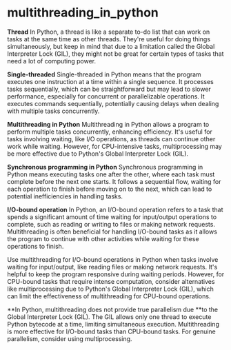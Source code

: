 # multithreading_in_python


**Thread**
In Python, a thread is like a separate to-do list that can work on tasks at the same time as other threads. They're useful for doing things simultaneously, but keep in mind that due to a limitation called the Global Interpreter Lock (GIL), they might not be great for certain types of tasks that need a lot of computing power.

**Single-threaded**
Single-threaded in Python means that the program executes one instruction at a time within a single sequence. It processes tasks sequentially, which can be straightforward but may lead to slower performance, especially for concurrent or parallelizable operations. It executes commands sequentially, potentially causing delays when dealing with multiple tasks concurrently.

**Multithreading in Python**
Multithreading in Python allows a program to perform multiple tasks concurrently, enhancing efficiency. It's useful for tasks involving waiting, like I/O operations, as threads can continue other work while waiting. However, for CPU-intensive tasks, multiprocessing may be more effective due to Python's Global Interpreter Lock (GIL).

**Synchronous programming in Python**
Synchronous programming in Python means executing tasks one after the other, where each task must complete before the next one starts. It follows a sequential flow, waiting for each operation to finish before moving on to the next, which can lead to potential inefficiencies in handling tasks.

**I/O-bound operation**
In Python, an I/O-bound operation refers to a task that spends a significant amount of time waiting for input/output operations to complete, such as reading or writing to files or making network requests. Multithreading is often beneficial for handling I/O-bound tasks as it allows the program to continue with other activities while waiting for these operations to finish.

Use multithreading for I/O-bound operations in Python when tasks involve waiting for input/output, like reading files or making network requests. It's helpful to keep the program responsive during waiting periods. However, for CPU-bound tasks that require intense computation, consider alternatives like multiprocessing due to Python's Global Interpreter Lock (GIL), which can limit the effectiveness of multithreading for CPU-bound operations.

**In Python, multithreading does not provide true parallelism due **to the Global Interpreter Lock (GIL). The GIL allows only one thread to execute Python bytecode at a time, limiting simultaneous execution. Multithreading is more effective for I/O-bound tasks than CPU-bound tasks. For genuine parallelism, consider using multiprocessing.
